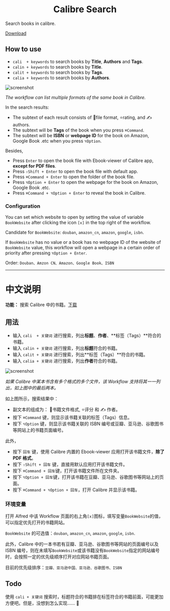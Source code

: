 <h1 align="center">Calibre Search</h1>

Search books in calibre. 

[Download](https://github.com/mpco/AlfredWorkflow-Calibre-Search/releases)

## How to use

- `cali  + keywords` to search books by **Title**, **Authors** and **Tags**.
- `calin + keywords` to search books by **Title**.
- `calit + keywords` to search books by **Tags**.
- `calia + keywords` to search books by **Authors**.

![screenshot](https://user-images.githubusercontent.com/3690653/47604761-846fb980-da30-11e8-8949-5018c135702d.png)

*The workflow can list multiple formats of the same book in Calibre.*

In the search results:

- The subtext of each result consists of 📙file format, ⭐️rating, and ✍️ authors.
- The subtext will be **Tags** of the book when you press `⌘Command`.
- The subtext will be **ISBN** or **webpage ID** for the book on Amazon, Google Book .etc when you press `⌥Option`.

Besides,

- Press `Enter` to open the book file with Ebook-viewer of Calibre app, **except for PDF files**.
- Press `⇧Shift + Enter` to open the book file with default app.
- Press `⌘Command + Enter` to open the folder of the book file.
- Press `⌥Option + Enter` to open the webpage for the book on Amazon, Google Book .etc.
- Press `⌘Command + ⌥Option + Enter` to reveal the book in Calibre.

### Configuration

You can set which website to open by setting the value of variable `BookWebsite` after clicking the icon `[x]` in the top right of the workflow.

Candidate for `BookWebsite`: `douban`, `amazon_cn`, `amazon`, `google`, `isbn`.

If `BookWebsite` has no value or a book has no webpage ID of the website of `BookWebsite` value, this workflow will open a webpage in a certain order of priority after pressing `⌥Option + Enter`.

Order: `Douban、Amzon CN、Amazon、Google Book、ISBN`

****

# 中文说明

**功能：** 搜索 Calibre 中的书籍。[下载](https://github.com/mpco/AlfredWorkflow-Calibre-Search/releases)

## 用法

- 输入 `cali  + 关键词` 进行搜索，列出**标题**、**作者**、**标签（Tags）**符合的书籍。
- 输入 `calin + 关键词` 进行搜索，列出**标题**符合的书籍。
- 输入 `calit + 关键词` 进行搜索，列出**标签（Tags）**符合的书籍。
- 输入 `calia + 关键词` 进行搜索，列出**作者**符合的书籍。

![screenshot](https://user-images.githubusercontent.com/3690653/47604761-846fb980-da30-11e8-8949-5018c135702d.png)

*如果 Calibre 中某本书含有多个格式的多个文件，该 Workflow 支持将其一一列出，如上图中的最后两本。*

如上图所示，搜索结果中：

- 副文本的组成为： 📙书籍文件格式, ⭐️评分 和 ✍️ 作者。
- 按下 `⌘Command` 键，则显示该书籍关联的标签（Tags）信息。
- 按下 `⌥Option` 键，则显示该书籍关联的 ISBN 编号或豆瓣、亚马逊、谷歌图书等网站上的书籍页面编号。

此外，

- 按下 `回车` 键，使用 Calibre 内置的 Ebook-viewer 应用打开该书籍文件，**除了 PDF 格式**。
- 按下 `⇧Shift + 回车` 键，直接用默认应用打开该书籍文件。
- 按下 `⌘Command + 回车`键，打开该书籍文件所在文件夹。
- 按下 `⌥Option + 回车`键，打开该书籍在豆瓣、亚马逊、谷歌图书等网站上的页面。
- 按下 `⌘Command + ⌥Option + 回车`，打开 Calibre 并显示该书籍。


### 环境变量

打开 Alfred 中该 Workflow 页面的右上角`[x]`图标，填写变量`BookWebsite`的值，可以指定优先打开的书籍网站。

`BookWebsite` 的可选值：`douban`, `amazon_cn`, `amazon`, `google`, `isbn`.

此外，Calibre 中的一本书若有豆瓣、亚马逊、谷歌图书等网站的页面编号以及 ISBN 编号，则在未填写`BookWebsite`或该书籍没有`BookWebsite`指定的网站编号时，会按照一定的优先级顺序打开对应网站书籍页面。

目前的优先级排序：`豆瓣、亚马逊中国、亚马逊、谷歌图书、ISBN`

## Todo

使用 `cali + 关键词` 搜索时，标题符合的书籍排在标签符合的书籍前面，可能更加方便吧。但是，没想到怎么实现…… 🤣
